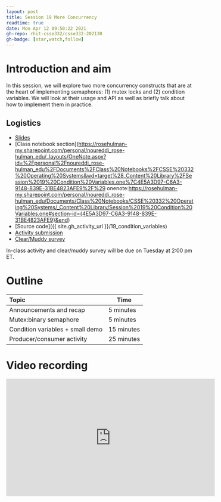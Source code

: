 ```yaml
---
layout: post
title: Session 19 More Concurrency
readtime: true
date: Mon Apr 12 09:50:22 2021
gh-repo: rhit-csse332/csse332-202130
gh-badge: [star,watch,follow]
---
```


# Introduction and aim
In this session, we will explore two more concurrency constructs that are at the heart
of implementing semaphores: (1) mutex locks and (2) condition variables. We will look
at their usage and API as well as briefly talk about how to implement them in practice.

## Logistics
* [Slides](https://rosehulman-my.sharepoint.com/:p:/g/personal/noureddi_rose-hulman_edu/ESaiuG2DRclCu8Jxx9fLtmMBYV_rbAZUM_JyXnXmZwDmZg?e=2acTW1)
* [Class notebook section](https://rosehulman-my.sharepoint.com/personal/noureddi_rose-hulman_edu/_layouts/OneNote.aspx?id=%2Fpersonal%2Fnoureddi_rose-hulman_edu%2FDocuments%2FClass%20Notebooks%2FCSSE%20332%20Operating%20Systems&wd=target%28_Content%20Library%2FSession%2019%20Condition%20Variables.one%7C4E5A3D97-C6A3-9148-839E-31BE4823AFE9%2F%29 onenote:https://rosehulman-my.sharepoint.com/personal/noureddi_rose-hulman_edu/Documents/Class%20Notebooks/CSSE%20332%20Operating%20Systems/_Content%20Library/Session%2019%20Condition%20Variables.one#section-id={4E5A3D97-C6A3-9148-839E-31BE4823AFE9}&end)
* [Source code]({{ site.gh_activity_url }}/19_condition_variables)
* [Activity submission](https://moodle.rose-hulman.edu/mod/assign/view.php?id=2708157)
* [Clear/Muddy survey](https://moodle.rose-hulman.edu/mod/quiz/view.php?id=2788095)

In-class activity and clear/muddy survey will be due on Tuesday at 2:00 pm ET.

# Outline

|           Topic             |           Time              |
| :-------------------------- | --------------------------- |
| Announcements and recap     |  5 minutes |
| Mutex:binary semaphore      |  5 minutes |
| Condition variables + small demo | 15 minutes |
| Producer/consumer activity | 25 minutes |

# Video recording

<iframe width="560" height="315" src="https://www.youtube.com/embed/J0tdNA0PCiM" title="YouTube video player" frameborder="0" allow="accelerometer; autoplay; clipboard-write; encrypted-media; gyroscope; picture-in-picture" allowfullscreen></iframe>
